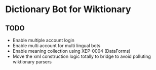 Dictionary Bot for Wiktionary
=============================

TODO
----
* Enable multiple account login
* Enable multi account for multi lingual bots
* Enable meaning collection using XEP-0004 (DataForms)
* Move the xml construction logic totally to bridge to avoid polluting
  wiktionary parsers
